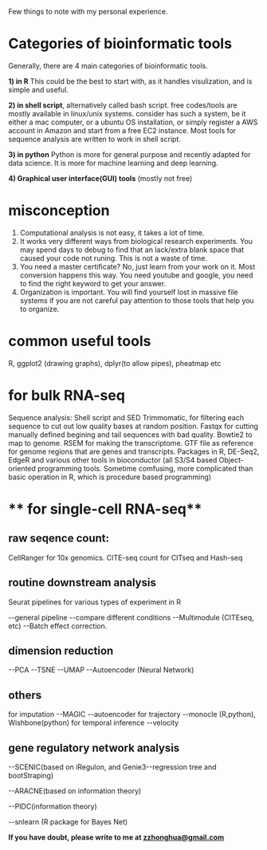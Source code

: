 Few things to note with my personal experience.

# Categories of bioinformatic tools
Generally, there are 4 main categories of bioinformatic tools. 

**1) in R** 
This could be the best to start with, as it handles visulization, and is simple and useful.

**2) in shell script**, alternatively called bash script. 
free codes/tools are mostly available in linux/unix systems. consider has such a system, be it either a mac computer, or a ubuntu OS installation, or simply register a AWS account in Amazon and start from a free EC2 instance.
Most tools for sequence analysis are written to work in shell script. 

**3) in python**
Python is more for general purpose and recently adapted for data science. It is more for machine learning and deep learning. 

**4) Graphical user interface(GUI) tools** (mostly not free)

# misconception
1. Computational analysis is not easy, it takes a lot of time. 
2. It works very different ways from biological research experiments. You may spend days to debug to find that an lack/extra blank space that caused your code not runing. This is not a waste of time. 
3. You need a master certificate? No, just learn from your work on it. Most conversion happens this way. You need youtube and google, you need to find the right keyword to get your answer. 
4. Organization is important. You will find yourself lost in massive file systems if you are not careful pay attention to those tools that help you to organize. 

# common useful tools

R, ggplot2 (drawing graphs), dplyr(to allow pipes), pheatmap etc 

# **for bulk RNA-seq**

Sequence analysis: Shell script and SED
Trimmomatic, for filtering each sequence to cut out low quality bases at random position. 
Fastqx for cutting manually defined begining and tail sequences with bad quality. 
Bowtie2 to map to genome.
RSEM for making the transcriptome.
GTF file as reference for genome regions that are genes and transcripts.
Packages in R, DE-Seq2, EdgeR and various other tools in bioconductor (all S3/S4 based Object-oriented programming tools. Sometime comfusing, more complicated than basic operation in R, which is procedure based programming) 


# ** for single-cell RNA-seq**

## raw seqence count:
CellRanger for 10x genomics. 
CITE-seq count for CITseq and Hash-seq

## routine downstream analysis
Seurat pipelines for various types of experiment in R

--general pipeline
--compare different conditions
--Multimodule (CITEseq, etc)
--Batch effect correction.

## dimension reduction
--PCA
--TSNE
--UMAP
--Autoencoder (Neural Network)

## others
for imputation --MAGIC --autoencoder
for trajectory --monocle (R,python), Wishbone(python)
for temporal inference --velocity

## gene regulatory network analysis

--SCENIC(based on iRegulon, and Genie3--regression tree and bootStraping)

--ARACNE(based on information theory)

--PIDC(information theory)

--snlearn (R package for Bayes Net)

**If you have doubt, please write to me at zzhonghua@gmail.com**
